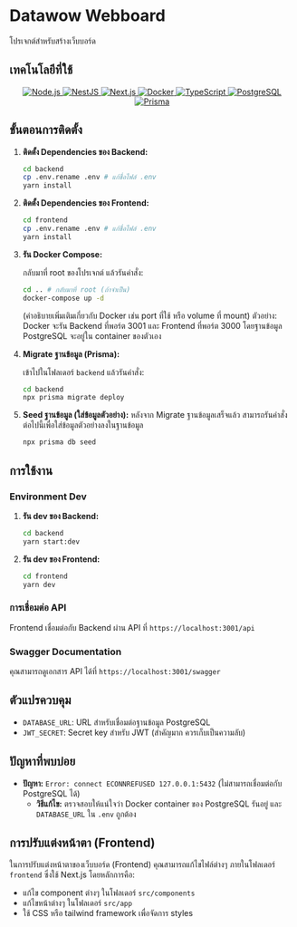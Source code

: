# Datawow Webboard

โปรเจกต์สำหรับสร้างเว็บบอร์ด

## เทคโนโลยีที่ใช้

<p align="center">
  <a href="https://nodejs.org/" target="_blank" rel="noreferrer">
    <img src="https://img.shields.io/badge/Node.js-22.12.0-green?style=for-the-badge&logo=node.js&logoColor=white" alt="Node.js" />
  </a>
  <a href="https://nestjs.com/" target="_blank" rel="noreferrer">
    <img src="https://img.shields.io/badge/NestJS-10.4.5-red?style=for-the-badge&logo=nestjs&logoColor=white" alt="NestJS" />
  </a>
  <a href="https://nextjs.org/" target="_blank" rel="noreferrer">
    <img src="https://img.shields.io/badge/Next.js-15.1.5-black?style=for-the-badge&logo=next.js&logoColor=white" alt="Next.js" />
  </a>
  <a href="https://www.docker.com/" target="_blank" rel="noreferrer">
    <img src="https://img.shields.io/badge/Docker-27.2.0-blue?style=for-the-badge&logo=docker&logoColor=white" alt="Docker" />
  </a>
  <a href="https://www.typescriptlang.org/" target="_blank" rel="noreferrer">
    <img src="https://img.shields.io/badge/TypeScript-^5-blue?style=for-the-badge&logo=typescript&logoColor=white" alt="TypeScript" />
  </a>
    <a href="https://www.postgresql.org/" target="_blank" rel="noreferrer">
    <img src="https://img.shields.io/badge/PostgreSQL-16-blue?style=for-the-badge&logo=postgresql&logoColor=white" alt="PostgreSQL" />
  </a>
  <a href="https://www.prisma.io/" target="_blank" rel="noreferrer">
    <img src="https://img.shields.io/badge/Prisma-^6.2.1-blueviolet?style=for-the-badge&logo=prisma&logoColor=white" alt="Prisma" />
  </a>
</p>

## ขั้นตอนการติดตั้ง

1.  **ติดตั้ง Dependencies ของ Backend:**

    ```bash
    cd backend
    cp .env.rename .env # แก้ชื่อไฟล์ .env
    yarn install
    ```

2.  **ติดตั้ง Dependencies ของ Frontend:**

    ```bash
    cd frontend
    cp .env.rename .env # แก้ชื่อไฟล์ .env
    yarn install
    ```

3.  **รัน Docker Compose:**

    กลับมาที่ root ของโปรเจกต์ แล้วรันคำสั่ง:

    ```bash
    cd .. # กลับมาที่ root (ถ้าจำเป็น)
    docker-compose up -d
    ```

    (คำอธิบายเพิ่มเติมเกี่ยวกับ Docker เช่น port ที่ใช้ หรือ volume ที่ mount)
    ตัวอย่าง: Docker จะรัน Backend ที่พอร์ต 3001 และ Frontend ที่พอร์ต 3000 โดยฐานข้อมูล PostgreSQL จะอยู่ใน container ของตัวเอง

4.  **Migrate ฐานข้อมูล (Prisma):**

    เข้าไปในโฟลเดอร์ `backend` แล้วรันคำสั่ง:

    ```bash
    cd backend
    npx prisma migrate deploy
    ```
    

5. **Seed ฐานข้อมูล (ใส่ข้อมูลตัวอย่าง):**
    หลังจาก Migrate ฐานข้อมูลเสร็จแล้ว สามารถรันคำสั่งต่อไปนี้เพื่อใส่ข้อมูลตัวอย่างลงในฐานข้อมูล
    ```bash
    npx prisma db seed
    ```

## การใช้งาน

### Environment Dev

1.  **รัน dev ของ Backend:**

    ```bash
    cd backend
    yarn start:dev
    ```

2.  **รัน dev ของ Frontend:**

    ```bash
    cd frontend
    yarn dev
    ```

### การเชื่อมต่อ API

Frontend เชื่อมต่อกับ Backend ผ่าน API ที่ `https://localhost:3001/api`

### Swagger Documentation

คุณสามารถดูเอกสาร API ได้ที่ `https://localhost:3001/swagger`

## ตัวแปรควบคุม

*   `DATABASE_URL`: URL สำหรับเชื่อมต่อฐานข้อมูล PostgreSQL
*   `JWT_SECRET`: Secret key สำหรับ JWT (สำคัญมาก ควรเก็บเป็นความลับ)

## ปัญหาที่พบบ่อย

*   **ปัญหา:** `Error: connect ECONNREFUSED 127.0.0.1:5432` (ไม่สามารถเชื่อมต่อกับ PostgreSQL ได้)
    *   **วิธีแก้ไข:** ตรวจสอบให้แน่ใจว่า Docker container ของ PostgreSQL รันอยู่ และ `DATABASE_URL` ใน `.env` ถูกต้อง


## การปรับแต่งหน้าตา (Frontend)

ในการปรับแต่งหน้าตาของเว็บบอร์ด (Frontend) คุณสามารถแก้ไขไฟล์ต่างๆ ภายในโฟลเดอร์ `frontend` ซึ่งใช้ Next.js โดยหลักการคือ:

*   แก้ไข component ต่างๆ ในโฟลเดอร์ `src/components`
*   แก้ไขหน้าต่างๆ ในโฟลเดอร์ `src/app`
*   ใช้ CSS หรือ tailwind framework เพื่อจัดการ styles